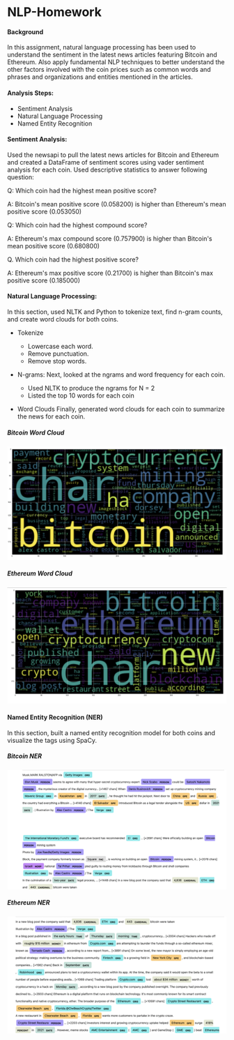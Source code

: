 # NLP-Homework

#### Background

In this assignment, natural language processing has been used to understand the sentiment in the latest news articles featuring Bitcoin and Ethereum. Also apply fundamental NLP techniques to better understand the other factors involved with the coin prices such as common words and phrases and organizations and entities mentioned in the articles.

#### Analysis Steps:

- Sentiment Analysis
- Natural Language Processing
- Named Entity Recognition

#### Sentiment Analysis:

Used the newsapi to pull the latest news articles for Bitcoin and Ethereum and created a DataFrame of sentiment scores using vader sentiment analysis for each coin. Used descriptive statistics to answer following question:

Q: Which coin had the highest mean positive score?

A: Bitcoin's mean positive score (0.058200) is higher than Ethereum's mean positive score (0.053050)

Q: Which coin had the highest compound score?

A: Ethereum's max compound score (0.757900) is higher than Bitcoin's mean positive score (0.680800)

Q. Which coin had the highest positive score?

A: Ethereum's max positive score (0.21700) is higher than Bitcoin's max positive score (0.185000)

#### Natural Language Processing:

In this section, used NLTK and Python to tokenize text, find n-gram counts, and create word clouds for both coins.

- Tokenize

  - Lowercase each word.
  - Remove punctuation.
  - Remove stop words.

- N-grams: Next, looked at the ngrams and word frequency for each coin.

  - Used NLTK to produce the ngrams for N = 2
  - Listed the top 10 words for each coin

- Word Clouds
Finally, generated word clouds for each coin to summarize the news for each coin.

##### Bitcoin Word Cloud

![alt text](bitcoin_wc.png "Bitcoin Word Cloud")

##### Ethereum Word Cloud

![alt text](Ethereum_wc.png "Ethereum Word Cloud")

#### Named Entity Recognition (NER)

In this section, built a named entity recognition model for both coins and visualize the tags using SpaCy.

##### Bitcoin NER

![alt text](bitcoin_ner.png "Bitcoin NER")

##### Ethereum NER

![alt text](Ethereum_NER.png "Ethereum NER")
